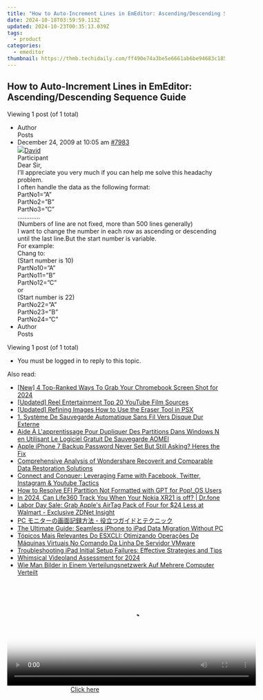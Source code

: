 ```yaml
---
title: "How to Auto-Increment Lines in EmEditor: Ascending/Descending Sequence Guide"
date: 2024-10-18T03:59:59.113Z
updated: 2024-10-23T00:35:13.039Z
tags:
  - product
categories:
  - emeditor
thumbnail: https://thmb.techidaily.com/ff490e74a3be5e6661ab6be94683c185117f3752a068534edc41f9892377511a.jpg
---
```


## How to Auto-Increment Lines in EmEditor: Ascending/Descending Sequence Guide

Viewing 1 post (of 1 total)

* Author  
Posts
* December 24, 2009 at 10:05 am [#7983](https://tools.techidaily.com/emeditor/products/)  
[![](https://secure.gravatar.com/avatar/38351ff4e4e609e986bb497ee5b24b3a?s=80&d=identicon&r=g)David](https://www.emeditor.com/forums/users/David/ "View David's profile")  
Participant  
Dear Sir,  
 I’ll appreciate you very much if you can help me solve this headachy problem.  
 I often handle the data as the following format:  
 PartNo1=”A”  
 PartNo2=”B”  
 PartNo3=”C”  
 ………….  
 (Numbers of line are not fixed, more than 500 lines generally)  
 I want to change the number in each row as ascending or descending until the last line.But the start number is variable.  
 For example:  
 Chang to:  
 (Start number is 10)  
 PartNo10=”A”  
 PartNo11=”B”  
 PartNo12=”C”  
 or  
 (Start number is 22)  
 PartNo22=”A”  
 PartNo23=”B”  
 PartNo24=”C”
* Author  
Posts

Viewing 1 post (of 1 total)

* You must be logged in to reply to this topic.

<ins class="adsbygoogle"
     style="display:block"
     data-ad-format="autorelaxed"
     data-ad-client="ca-pub-7571918770474297"
     data-ad-slot="1223367746"></ins>

<ins class="adsbygoogle"
     style="display:block"
     data-ad-client="ca-pub-7571918770474297"
     data-ad-slot="8358498916"
     data-ad-format="auto"
     data-full-width-responsive="true"></ins>

<span class="atpl-alsoreadstyle">Also read:</span>
<div><ul>
<li><a href="https://screen-capture.techidaily.com/new-4-top-ranked-ways-to-grab-your-chromebook-screen-shot-for-2024/"><u>[New] 4 Top-Ranked Ways To Grab Your Chromebook Screen Shot for 2024</u></a></li>
<li><a href="https://youtube-data.techidaily.com/ed-reel-entertainment-top-20-youtube-film-sources/"><u>[Updated] Reel Entertainment Top 20 YouTube Film Sources</u></a></li>
<li><a href="https://extra-guidance.techidaily.com/updated-refining-images-how-to-use-the-eraser-tool-in-psx/"><u>[Updated] Refining Images How to Use the Eraser Tool in PSX</u></a></li>
<li><a href="https://win-alternatives.techidaily.com/1-systeme-de-sauvegarde-automatique-sans-fil-vers-disque-dur-externe/"><u>1. Système De Sauvegarde Automatique Sans Fil Vers Disque Dur Externe</u></a></li>
<li><a href="https://win-alternatives.techidaily.com/aide-a-lapprentissage-pour-dupliquer-des-partitions-dans-windows-n-en-utilisant-le-logiciel-gratuit-de-sauvegarde-aomei/"><u>Aide À L'apprentissage Pour Dupliquer Des Partitions Dans Windows N en Utilisant Le Logiciel Gratuit De Sauvegarde AOMEI</u></a></li>
<li><a href="https://ios-unlock.techidaily.com/apple-iphone-7-backup-password-never-set-but-still-asking-heres-the-fix-by-drfone-ios/"><u>Apple iPhone 7 Backup Password Never Set But Still Asking? Heres the Fix</u></a></li>
<li><a href="https://win-alternatives.techidaily.com/comprehensive-analysis-of-wondershare-recoverit-and-comparable-data-restoration-solutions/"><u>Comprehensive Analysis of Wondershare Recoverit and Comparable Data Restoration Solutions</u></a></li>
<li><a href="https://win-forum.techidaily.com/connect-and-conquer-leveraging-fame-with-facebook-twitter-instagram-and-youtube-tactics/"><u>Connect and Conquer: Leveraging Fame with Facebook, Twitter, Instagram & Youtube Tactics</u></a></li>
<li><a href="https://win-alternatives.techidaily.com/how-to-resolve-efi-partition-not-formatted-with-gpt-for-popos-users/"><u>How to Resolve EFI Partition Not Formatted with GPT for Pop!_OS Users</u></a></li>
<li><a href="https://change-location.techidaily.com/in-2024-can-life360-track-you-when-your-nokia-xr21-is-off-drfone-by-drfone-virtual-android/"><u>In 2024, Can Life360 Track You When Your Nokia XR21 is off? | Dr.fone</u></a></li>
<li><a href="https://tech-hub.techidaily.com/labor-day-sale-grab-apples-airtag-pack-of-four-for-24-less-at-walmart-exclusive-zdnet-insight/"><u>Labor Day Sale: Grab Apple's AirTag Pack of Four for $24 Less at Walmart - Exclusive ZDNet Insight</u></a></li>
<li><a href="https://win-remarkable.techidaily.com/1726028632579-pc/"><u>PC モニターの画面記録方法 - 役立つガイドとテクニック</u></a></li>
<li><a href="https://win-alternatives.techidaily.com/the-ultimate-guide-seamless-iphone-to-ipad-data-migration-without-pc/"><u>The Ultimate Guide: Seamless iPhone to iPad Data Migration Without PC</u></a></li>
<li><a href="https://win-alternatives.techidaily.com/topicos-mais-relevantes-do-esxcli-otimizando-operacoes-de-maquinas-virtuais-no-comando-da-linha-de-servidor-vmware/"><u>Tópicos Mais Relevantes Do ESXCLI: Otimizando Operações De Máquinas Virtuais No Comando Da Linha De Servidor VMware</u></a></li>
<li><a href="https://win-alternatives.techidaily.com/troubleshooting-ipad-initial-setup-failures-effective-strategies-and-tips/"><u>Troubleshooting iPad Initial Setup Failures: Effective Strategies and Tips</u></a></li>
<li><a href="https://article-helps.techidaily.com/whimsical-videoland-assessment-for-2024/"><u>Whimsical Videoland Assessment for 2024</u></a></li>
<li><a href="https://win-alternatives.techidaily.com/wie-man-bilder-in-einem-verteilungsnetzwerk-auf-mehrere-computer-verteilt/"><u>Wie Man Bilder in Einem Verteilungsnetzwerk Auf Mehrere Computer Verteilt</u></a></li>
</ul></div>

<!-- affiliate ads begin -->
<span id="1982596">
					<video width="576" height="240" style="cursor:pointer"
           poster="//a.impactradius-go.com/display-clicktoplayimage/1982596.png"
           onclick="if(!this.playClicked){this.play();this.setAttribute('controls',true);this.playClicked=true;}">
	   <source src="//a.impactradius-go.com/display-ad/22993-1982596">
	   <img src="//a.impactradius-go.com/display-clicktoplayimage/1982596.png" style="border: none; height: 100%; width: 100%; object-fit: contain">
	</video>
	<div style="width:360px;text-align:center"><a href="javascript:window.open(decodeURIComponent('https%3A%2F%2Fhomestyler.sjv.io%2Fc%2F5597632%2F1982596%2F22993'), '_blank');void(0);">Click here</a></div>
</span>
<img height="0" width="0" src="https://imp.pxf.io/i/5597632/1982596/22993" style="position:absolute;visibility:hidden;" border="0" />
<!-- affiliate ads end -->


